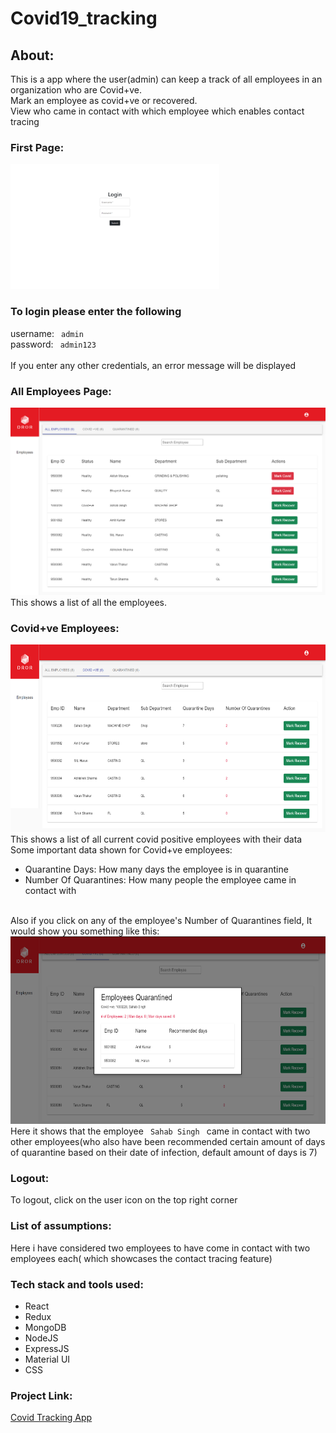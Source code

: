# Covid19_tracking

## About:
This is a app where the user(admin) can keep a track of all employees in an organization who are Covid+ve.<br/>
Mark an employee as covid+ve or recovered.<br/>
View who came in contact with which employee which enables contact tracing

### First Page:
<img src=https://github.com/RutvikJogdand/Covid19_tracking/blob/main/front-end/photos/Login.png height="200px" width="auto" />
<br/>

### To login please enter the following 
username:
<code>  admin </code>
<br/>
password:
<code> admin123 </code>
<br/>
If you enter any other credentials, an error message will be displayed

### All Employees Page:
<img src=https://github.com/RutvikJogdand/Covid19_tracking/blob/main/front-end/photos/Main1.png height="300px" width="auto" />
<br/>
This shows a list of all the employees.

### Covid+ve Employees:
<img src=https://github.com/RutvikJogdand/Covid19_tracking/blob/main/front-end/photos/Main2.png height="300px" width="auto" />
<br/>
This shows a list of all current covid positive employees with their data
<br/>
Some important data shown for Covid+ve employees:
<ul>
  <li>Quarantine Days: How many days the employee is in quarantine  </li>
  <li>Number Of Quarantines: How many people the employee came in contact with  </li>
 </ul>
<br/>
Also if you click on any of the employee's Number of Quarantines field, It would show you something like this:
<br/>
<img src=https://github.com/RutvikJogdand/Covid19_tracking/blob/main/front-end/photos/Main3.png height="300px" width="auto"  />
<br/>
Here it shows that the employee <code> Sahab Singh </code> came in contact with two other employees(who also have been recommended certain amount of days of quarantine based on their date of infection, default amount of days is 7)

### Logout:
To logout, click on the user icon on the top right corner

### List of assumptions:
Here i have considered two employees to have come in contact with two employees each( which showcases the contact tracing feature)

### Tech stack and tools used:
<ul>
  <li> React </li>
  <li> Redux </li>
  <li> MongoDB </li>
  <li> NodeJS </li>
  <li> ExpressJS </li>
  <li> Material UI </li>
  <li> CSS </li>
 </ul>

### Project Link:
<a href="https://covid19-tracking.vercel.app/"> Covid Tracking App</a>

